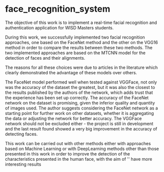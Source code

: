 # face_recognition_system

The objective of this work is to implement a real-time facial recognition and authentication application for WISD Masters students.

During this work, we successfully implemented two facial recognition approaches, one based on the FaceNet method and the other on the VGG16 method in order to compare the results between these two methods. The two implemented approaches are based on the MTCNN model for the detection of faces and their alignments.

The reasons for all these choices were due to articles in the literature which clearly demonstrated the advantage of these models over others.

The FaceNet model performed well when tested against VGGFace, not only was the accuracy of the dataset the greatest, but it was also the closest to the results published by the authors of the network, which adds trust that the experience has been set up correctly. The accuracy of the FaceNet network on the dataset is promising, given the inferior quality and quantity of images used. The author suggests considering the FaceNet network as a starting point for further work on other datasets, whether it is aggregating the data or adjusting the network for better accuracy. The VGGFace network should not be excluded either - the project is still in development and the last result found showed a very big improvement in the accuracy of detecting faces.

This work can be carried out with other methods either with approaches based on Machine Learning or with DeepLearning methods other than those presented in this work in order to improve the detection of the characteristics presented in the human face, with the aim of '' have more interesting results
